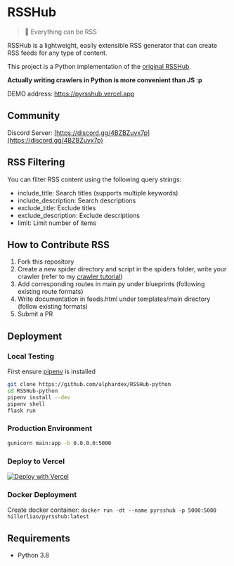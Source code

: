 # RSSHub

> 🍰 Everything can be RSS

RSSHub is a lightweight, easily extensible RSS generator that can create RSS feeds for any type of content.

This project is a Python implementation of the [original RSSHub](https://github.com/DIYgod/RSSHub).

**Actually writing crawlers in Python is more convenient than JS :p**

DEMO address: https://pyrsshub.vercel.app

## Community

Discord Server: [https://discord.gg/4BZBZuyx7p](https://discord.gg/4BZBZuyx7p)

## RSS Filtering

You can filter RSS content using the following query strings:

- include_title: Search titles (supports multiple keywords)
- include_description: Search descriptions
- exclude_title: Exclude titles
- exclude_description: Exclude descriptions
- limit: Limit number of items

## How to Contribute RSS

1. Fork this repository
2. Create a new spider directory and script in the spiders folder, write your crawler (refer to my [crawler tutorial](https://juejin.cn/post/6953881777756700709))
3. Add corresponding routes in main.py under blueprints (following existing route formats)
4. Write documentation in feeds.html under templates/main directory (follow existing formats)
5. Submit a PR

## Deployment

### Local Testing

First ensure [pipenv](https://github.com/pypa/pipenv) is installed

```bash
git clone https://github.com/alphardex/RSSHub-python
cd RSSHub-python
pipenv install --dev
pipenv shell
flask run
```

### Production Environment

```bash
gunicorn main:app -b 0.0.0.0:5000
```

### Deploy to Vercel

[![Deploy with Vercel](https://vercel.com/button)](https://vercel.com/new/clone?repository-url=https%3A%2F%2Fgithub.com%2Fjp0id%2Frsshub-python)

### Docker Deployment

Create docker container: `docker run -dt --name pyrsshub -p 5000:5000 hillerliao/pyrsshub:latest`

## Requirements

- Python 3.8
